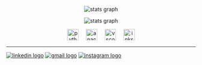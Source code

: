 <div align="center">

![stats graph](https://github-readme-stats.vercel.app/api?username=regislfreire&hide_title=true&hide_rank=false&show_icons=true&include_all_commits=true&count_private=true&disable_animations=false&theme=dracula&locale=pt-pt&hide_border=false)

![stats graph](https://github-readme-stats.vercel.app/api/top-langs/?username=regislfreire&layout=compact&langs_count=10&theme=dracula&locale=pt-pt)

<img src="https://cdn.jsdelivr.net/gh/devicons/devicon/icons/python/python-original.svg" height="30" alt="python logo" />
<img width="12" />
<img src="https://cdn.jsdelivr.net/gh/devicons/devicon/icons/anaconda/anaconda-original.svg" height="30" alt="anaconda logo" />
<img width="12" />
<img src="https://cdn.jsdelivr.net/gh/devicons/devicon/icons/vscode/vscode-original.svg" height="30" alt="vscode logo" />
<img width="12" />
<img src="https://cdn.jsdelivr.net/gh/devicons/devicon/icons/inkscape/inkscape-original.svg" height="30" alt="inkscape logo" /></div>

---
[![linkedin logo](https://img.shields.io/static/v1?message=LinkedIn&logo=linkedin&label=&color=0077B5&logoColor=white&labelColor=&style=for-the-badge)](https://www.linkedin.com/in/regislfreire/)
[![gmail logo](https://img.shields.io/static/v1?message=Gmail&logo=gmail&label=&color=D14836&logoColor=white&labelColor=&style=for-the-badge)](mailto:cawyn2@gmail.com)
[![instagram logo](https://img.shields.io/static/v1?message=Instagram&logo=instagram&label=&color=E4405F&logoColor=white&labelColor=&style=for-the-badge)](https://www.instagram.com/regislfreire/)
